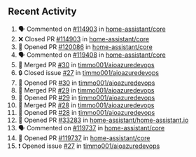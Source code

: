 ## Recent Activity

<!--START_SECTION:activity-->
1. 🗣 Commented on [#114903](https://github.com/home-assistant/core/issues/114903) in [home-assistant/core](https://github.com/home-assistant/core)
2. ❌ Closed PR [#114903](https://github.com/home-assistant/core/pull/114903) in [home-assistant/core](https://github.com/home-assistant/core)
3. 💪 Opened PR [#120086](https://github.com/home-assistant/core/pull/120086) in [home-assistant/core](https://github.com/home-assistant/core)
4. 🗣 Commented on [#119408](https://github.com/home-assistant/core/issues/119408) in [home-assistant/core](https://github.com/home-assistant/core)
5. 🎉 Merged PR [#30](https://github.com/timmo001/aioazuredevops/pull/30) in [timmo001/aioazuredevops](https://github.com/timmo001/aioazuredevops)
6. 🔒 Closed issue [#27](https://github.com/timmo001/aioazuredevops/issues/27) in [timmo001/aioazuredevops](https://github.com/timmo001/aioazuredevops)
7. 💪 Opened PR [#30](https://github.com/timmo001/aioazuredevops/pull/30) in [timmo001/aioazuredevops](https://github.com/timmo001/aioazuredevops)
8. 🎉 Merged PR [#29](https://github.com/timmo001/aioazuredevops/pull/29) in [timmo001/aioazuredevops](https://github.com/timmo001/aioazuredevops)
9. 💪 Opened PR [#29](https://github.com/timmo001/aioazuredevops/pull/29) in [timmo001/aioazuredevops](https://github.com/timmo001/aioazuredevops)
10. 🎉 Merged PR [#28](https://github.com/timmo001/aioazuredevops/pull/28) in [timmo001/aioazuredevops](https://github.com/timmo001/aioazuredevops)
11. 💪 Opened PR [#28](https://github.com/timmo001/aioazuredevops/pull/28) in [timmo001/aioazuredevops](https://github.com/timmo001/aioazuredevops)
12. 💪 Opened PR [#33283](https://github.com/home-assistant/home-assistant.io/pull/33283) in [home-assistant/home-assistant.io](https://github.com/home-assistant/home-assistant.io)
13. 🗣 Commented on [#119737](https://github.com/home-assistant/core/issues/119737) in [home-assistant/core](https://github.com/home-assistant/core)
14. 💪 Opened PR [#119737](https://github.com/home-assistant/core/pull/119737) in [home-assistant/core](https://github.com/home-assistant/core)
15. ❗ Opened issue [#27](https://github.com/timmo001/aioazuredevops/issues/27) in [timmo001/aioazuredevops](https://github.com/timmo001/aioazuredevops)
<!--END_SECTION:activity-->

